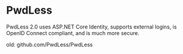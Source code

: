 # PwdLess
PwdLess 2.0 uses ASP.NET Core Identity, supports external logins, is OpenID Connect compliant, and is much more secure.

old: github.com/PwdLess/PwdLess